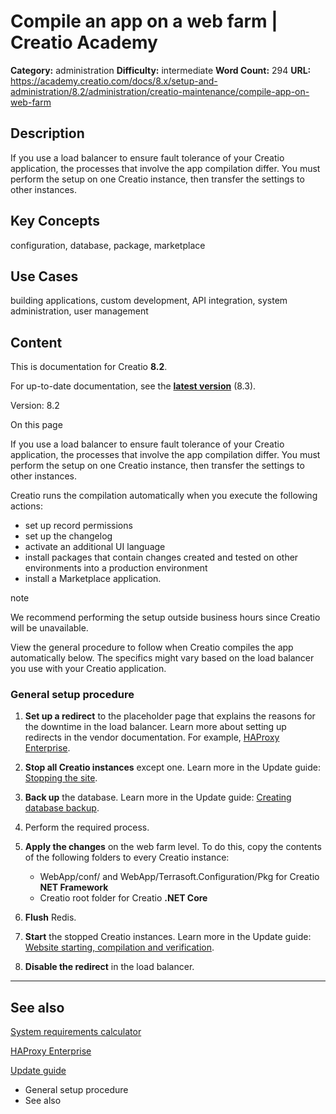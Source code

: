 # Compile an app on a web farm | Creatio Academy

**Category:** administration **Difficulty:** intermediate **Word Count:** 294
**URL:**
https://academy.creatio.com/docs/8.x/setup-and-administration/8.2/administration/creatio-maintenance/compile-app-on-web-farm

## Description

If you use a load balancer to ensure fault tolerance of your Creatio
application, the processes that involve the app compilation differ. You must
perform the setup on one Creatio instance, then transfer the settings to other
instances.

## Key Concepts

configuration, database, package, marketplace

## Use Cases

building applications, custom development, API integration, system
administration, user management

## Content

This is documentation for Creatio **8.2**.

For up-to-date documentation, see the
**[latest version](/docs/8.x/setup-and-administration/administration/creatio-maintenance/compile-app-on-web-farm)**
(8.3).

Version: 8.2

On this page

If you use a load balancer to ensure fault tolerance of your Creatio
application, the processes that involve the app compilation differ. You must
perform the setup on one Creatio instance, then transfer the settings to other
instances.

Creatio runs the compilation automatically when you execute the following
actions:

- set up record permissions
- set up the changelog
- activate an additional UI language
- install packages that contain changes created and tested on other environments
  into a production environment
- install a Marketplace application.

note

We recommend performing the setup outside business hours since Creatio will be
unavailable.

View the general procedure to follow when Creatio compiles the app automatically
below. The specifics might vary based on the load balancer you use with your
Creatio application.

### General setup procedure​

1. **Set up a redirect** to the placeholder page that explains the reasons for
   the downtime in the load balancer. Learn more about setting up redirects in
   the vendor documentation. For example,
   [HAProxy Enterprise](https://www.haproxy.com/documentation/hapee/latest/traffic-routing/redirects/).

2. **Stop all Creatio instances** except one. Learn more in the Update guide:
   [Stopping the site](https://academy.creatio.com/node/143#title-143-13).

3. **Back up** the database. Learn more in the Update guide:
   [Creating database backup](https://academy.creatio.com/node/143#title-143-2).

4. Perform the required process.

5. **Apply the changes** on the web farm level. To do this, copy the contents of
   the following folders to every Creatio instance:
   - WebApp/conf/ and WebApp/Terrasoft.Configuration/Pkg for Creatio **NET
     Framework**
   - Creatio root folder for Creatio **.NET Core**

6. **Flush** Redis.

7. **Start** the stopped Creatio instances. Learn more in the Update guide:
   [Website starting, compilation and verification](https://academy.creatio.com/node/143#title-143-14).

8. **Disable the redirect** in the load balancer.

---

## See also​

[System requirements calculator](https://academy.creatio.com/docs/calculator)

[HAProxy Enterprise](https://www.haproxy.com/documentation/hapee/latest/traffic-routing/redirects/)

[Update guide](https://academy.creatio.com/setup-and-administration/category/on-site-deployment)

- General setup procedure
- See also

